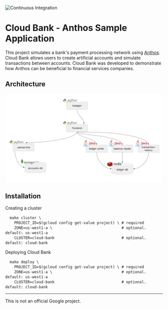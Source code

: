 ![Continuous Integration](https://github.com/GoogleCloudPlatform/anthos-finance-demo/workflows/Continuous%20Integration/badge.svg)

# Cloud Bank - Anthos Sample Application

This project simulates a bank's payment processing network using [Anthos](https://cloud.google.com/anthos/).
Cloud Bank allows users to create artificial accounts and simulate transactions between accounts.
Cloud Bank was developed to demonstrate how Anthos can be beneficial to financial services companies.


## Architecture

![Architecture Diagram](./architecture.png)

## Installation

Creating a cluster
```
  make cluster \
    PROJECT_ID=$(gcloud config get-value project) \ # required
    ZONE=us-west1-a \                               # optional. default: us-west1-a
    CLUSTER=cloud-bank                              # optional. default: cloud-bank
```

Deploying Cloud Bank
```
  make deploy \
    PROJECT_ID=$(gcloud config get-value project) \ # required
    ZONE=us-west1-a \                               # optional. default: us-west1-a
    CLUSTER=cloud-bank                              # optional. default: cloud-bank
```

---

This is not an official Google project.
